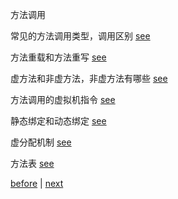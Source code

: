 方法调用  

常见的方法调用类型，调用区别 [see](9/1.md)  

方法重载和方法重写 [see](9/2.md)  

虚方法和非虚方法，非虚方法有哪些 [see](9/3.md)  

方法调用的虚拟机指令 [see](9/4.md)  

静态绑定和动态绑定 [see](9/5.md) 

虚分配机制 [see](9/6.md)  

方法表 [see](9/7.md)  

[before](8.md) | [next](10.md)  